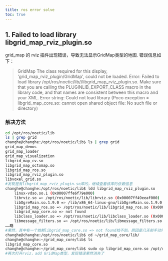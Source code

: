 ```yaml
---
title: ros error solve
toc: true 
---
```



## 1. Failed to load library libgrid_map_rviz_plugin.so
grid_map 的 rviz 插件出现错误，导致无法显示GridMap类型的地图.
错误信息如下：

> GridMap
> The class required for this display, 'grid_map_rviz_plugin/GridMap', could not be loaded.
> Error:
> Failed to load library /opt/ros/noetic/lib//libgrid_map_rviz_plugin.so. Make sure that you are calling the PLUGINLIB_EXPORT_CLASS macro in the library code, and that names are consistent between this macro and your XML. Error string: Could not load library (Poco exception = libgrid_map_core.so: cannot open shared object file: No such file or directory)

### 解决方法

```bash
cd /opt/ros/noetic/lib
ls | grep grid
changhe@changhe:/opt/ros/noetic/lib$ ls | grep grid
grid_map_demos
grid_map_loader
grid_map_visualization
libgrid_map_cv.so
libgrid_map_octomap.so
libgrid_map_ros.so
libgrid_map_rviz_plugin.so
libvoxel_grid.so
#发现是有libgrid_map_rviz_plugin.so库的，继续查看该库的依赖信息
changhe@changhe:/opt/ros/noetic/lib$ ldd libgrid_map_rviz_plugin.so 
	linux-vdso.so.1 (0x00007ffe6f79e000)
	librviz.so => /opt/ros/noetic/lib/librviz.so (0x00007ff49eeaf000)
	libOgreMain.so.1.9.0 => /lib/x86_64-linux-gnu/libOgreMain.so.1.9.0 (0x00007ff49e8da000)
	libgrid_map_ros.so => /opt/ros/noetic/lib/libgrid_map_ros.so (0x00007ff49e887000)
	libgrid_map_core.so => not found
	libclass_loader.so => /opt/ros/noetic/lib/libclass_loader.so (0x00007ff49e85a000)
	libmessage_filters.so => /opt/ros/noetic/lib/libmessage_filters.so (0x00007ff49e850000)
……略
#果然，其中有一个依赖libgrid_map_core.so => not found找不到。原因是几天前手动将该库删除过。现在将grid_map源码编译后的库复制过来即可
changhe@changhe:/opt/ros/noetic/lib$ cd ~/grid_map_core/lib/
changhe@changhe:~/grid_map_core/lib$ ls
libgrid_map_core.so
changhe@changhe:~/grid_map_core/lib$ sudo cp libgrid_map_core.so /opt/ros/noetic/lib/
#再次打开rviz，add GridMap类型，发现错误果然消失了
```
